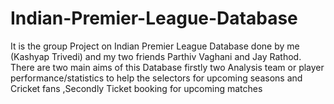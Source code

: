 # Indian-Premier-League-Database
It is the group Project on Indian Premier League Database done by me (Kashyap Trivedi) and my two friends Parthiv Vaghani and Jay Rathod. There are two  main aims  of this Database firstly two Analysis team or player performance/statistics to help the selectors for upcoming seasons and Cricket fans ,Secondly Ticket booking for upcoming  matches 
